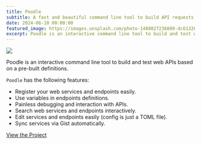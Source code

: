 ```yaml
---
title: Poodle
subtitle: A fast and beautiful command line tool to build API requests.
date: 2024-06-10 00:00:00
featured_image: https://images.unsplash.com/photo-1488027236809-dc613266478a
excerpt: Poodle is an interactive command line tool to build and test web APIs based on a pre-built definitions.
---
```


![](https://images.unsplash.com/photo-1488027236809-dc613266478a)

Poodle is an interactive command line tool to build and test web APIs based on a pre-built definitions.

`Poodle` has the following features:

- Register your web services and endpoints easily.
- Use variables in endpoints definitions.
- Painless debugging and interaction with APIs.
- Search web services and endpoints interactively.
- Edit services and endpoints easily (config is just a TOML file).
- Sync services via Gist automatically.

<a href="https://github.com/Clivern/Poodle" class="button button--large">View the Project</a>
